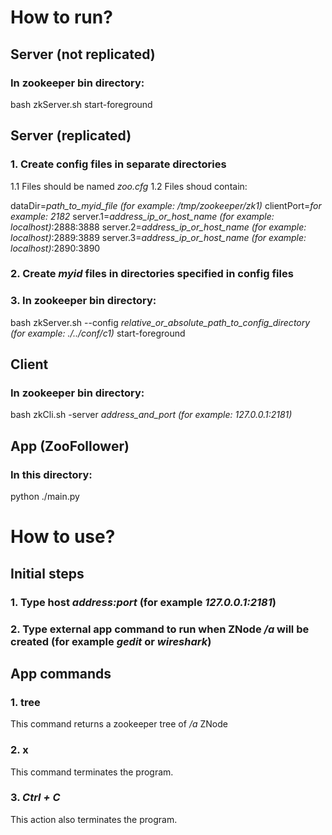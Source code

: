 # How to run?

## Server (not replicated)
### In zookeeper bin directory:
bash zkServer.sh start-foreground

## Server (replicated)
### 1. Create config files in separate directories
1.1 Files should be named *zoo.cfg*
1.2 Files shoud contain:

dataDir=*path_to_myid_file (for example: /tmp/zookeeper/zk1)*
clientPort=*for example: 2182*
server.1=*address_ip_or_host_name (for example: localhost)*:2888:3888
server.2=*address_ip_or_host_name (for example: localhost)*:2889:3889
server.3=*address_ip_or_host_name (for example: localhost)*:2890:3890

### 2. Create *myid* files in directories specified in config files
### 3. In zookeeper bin directory:
bash zkServer.sh --config *relative_or_absolute_path_to_config_directory (for example: ./../conf/c1)* start-foreground

## Client
### In zookeeper bin directory:
bash zkCli.sh -server *address_and_port (for example: 127.0.0.1:2181)*

## App (ZooFollower)
### In this directory:
python ./main.py


# How to use?
## Initial steps
### 1. Type host *address:port* (for example *127.0.0.1:2181*)
### 2. Type external app command to run when ZNode */a* will be created (for example *gedit* or *wireshark*)

## App commands
### 1. tree
This command returns a zookeeper tree of */a* ZNode
### 2. x
This command terminates the program.
### 3. *Ctrl + C*
This action also terminates the program.